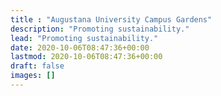 ```yaml
---
title : "Augustana University Campus Gardens"
description: "Promoting sustainability."
lead: "Promoting sustainability."
date: 2020-10-06T08:47:36+00:00
lastmod: 2020-10-06T08:47:36+00:00
draft: false
images: []
---
```

